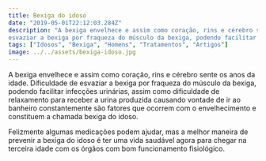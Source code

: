 ```yaml
---
title: Bexiga do idoso
date: "2019-05-01T22:12:03.284Z"
description: "A bexiga envelhece e assim como coração, rins e cérebro sente os anos da idade. Dificuldade de
esvaziar a bexiga por fraqueza do músculo da bexiga, podendo facilitar infecções urinárias"
tags: ["Idosos", "Bexiga", "Homens", "Tratamentos", "Artigos"]
image: ../../assets/bexiga-idoso.jpg
---
```


A bexiga envelhece e assim como coração, rins e cérebro sente os anos da idade. Dificuldade de
esvaziar a bexiga por fraqueza do músculo da bexiga, podendo facilitar infecções urinárias, assim
como dificuldade de relaxamento para receber a urina produzida causando vontade de ir ao
banheiro constantemente são fatores que ocorrem com o envelhecimento e constituem a
chamada bexiga do idoso.

Felizmente algumas medicações podem ajudar, mas a melhor maneira de prevenir a bexiga do idoso é ter uma vida saudável agora para chegar na terceira idade com os
órgãos com bom funcionamento fisiológico.
